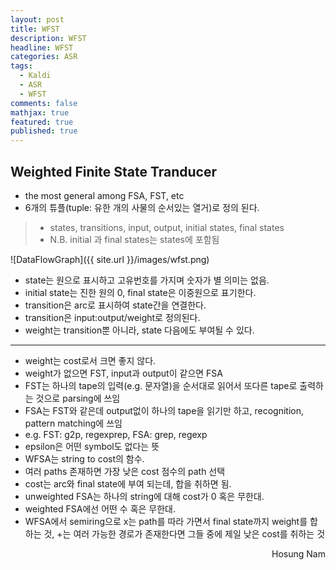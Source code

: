 ```yaml
---
layout: post
title: WFST
description: WFST
headline: WFST
categories: ASR
tags: 
  - Kaldi
  - ASR
  - WFST
comments: false
mathjax: true
featured: true
published: true
---
```



## Weighted Finite State Tranducer ##

- the most general among FSA, FST, etc
- 6개의 튜플(tuple: 유한 개의 사물의 순서있는 열거)로 정의 된다.

> - states, transitions, input, output, initial states, final states
> - N.B. initial 과 final states는 states에 포함됨

![DataFlowGraph]({{ site.url }}/images/wfst.png)

- state는 원으로 표시하고 고유번호를 가지며 숫자가 별 의미는 없음.
- initial state는 진한 원의 0, final state은 이중원으로 표기한다.
- transition은 arc로 표시하여 state간을 연결한다.
- transition은 input:output/weight로 정의된다.
- weight는 transition뿐 아니라, state 다음에도 부여될 수 있다.


----------


- weight는 cost로서 크면 좋지 않다.
- weight가 없으면 FST, input과 output이 같으면 FSA
- FST는 하나의 tape의 입력(e.g. 문자열)을 순서대로 읽어서 또다른 tape로 출력하는 것으로 parsing에 쓰임
- FSA는 FST와 같은데 output없이 하나의 tape을 읽기만 하고,  recognition, pattern matching에 쓰임
- e.g. FST: g2p, regexprep, FSA: grep, regexp
- epsilon은 어떤 symbol도 없다는 뜻
- WFSA는 string to cost의 함수. 
- 여러 paths 존재하면 가장 낮은 cost 점수의 path 선택
- cost는 arc와 final state에 부여 되는데, 합을 취하면 됨.
- unweighted FSA는 하나의 string에 대해 cost가 0 혹은 무한대.
- weighted FSA에선 어떤 수 혹은 무한대.
- WFSA에서 semiring으로 x는 path를 따라 가면서 final state까지 weight를 합하는 것, +는 여러 가능한 경로가 존재한다면 그들 중에 제일 낮은 cost를 취하는 것
 
 <p align="right"> Hosung Nam</p>